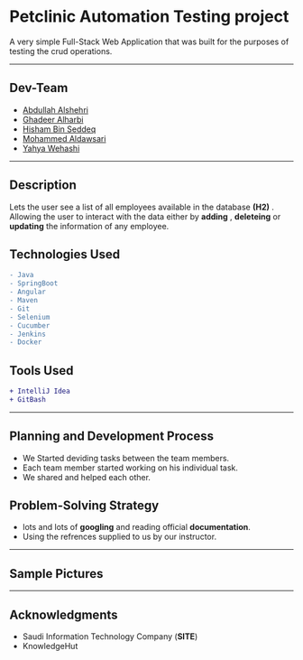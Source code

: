 # Petclinic Automation Testing project

A very simple Full-Stack Web Application that was built for the purposes of testing the crud operations. 

---

## Dev-Team  

* [Abdullah Alshehri](https://github.com/abdullah-cs)
* [Ghadeer Alharbi](https://github.com/Ghadeer-bnh)
* [Hisham Bin Seddeq](https://github.com/HishamBS)
* [Mohammed Aldawsari](https://github.com/m7md21999)
* [Yahya Wehashi](https://github.com/yahya07)

--- 

## Description

Lets the user see a list of all employees available in the database **(H2)** . Allowing the user to interact with the data either by **adding** , **deleteing** or **updating** the information of any employee.



## Technologies Used

```diff
- Java
- SpringBoot
- Angular
- Maven
- Git
- Selenium
- Cucumber
- Jenkins 
- Docker


```
## Tools Used

```diff
+ IntelliJ Idea
+ GitBash
```


--- 

## Planning and Development Process

* We Started deviding tasks between the team members.
* Each team member started working on his individual task.
* We shared and helped each other.


## Problem-Solving Strategy

* lots and lots of **googling** and reading official **documentation**.
* Using the refrences supplied to us by our instructor.
  

---


## Sample Pictures



---

## Acknowledgments

* Saudi Information Technology Company (**SITE**)
* KnowledgeHut